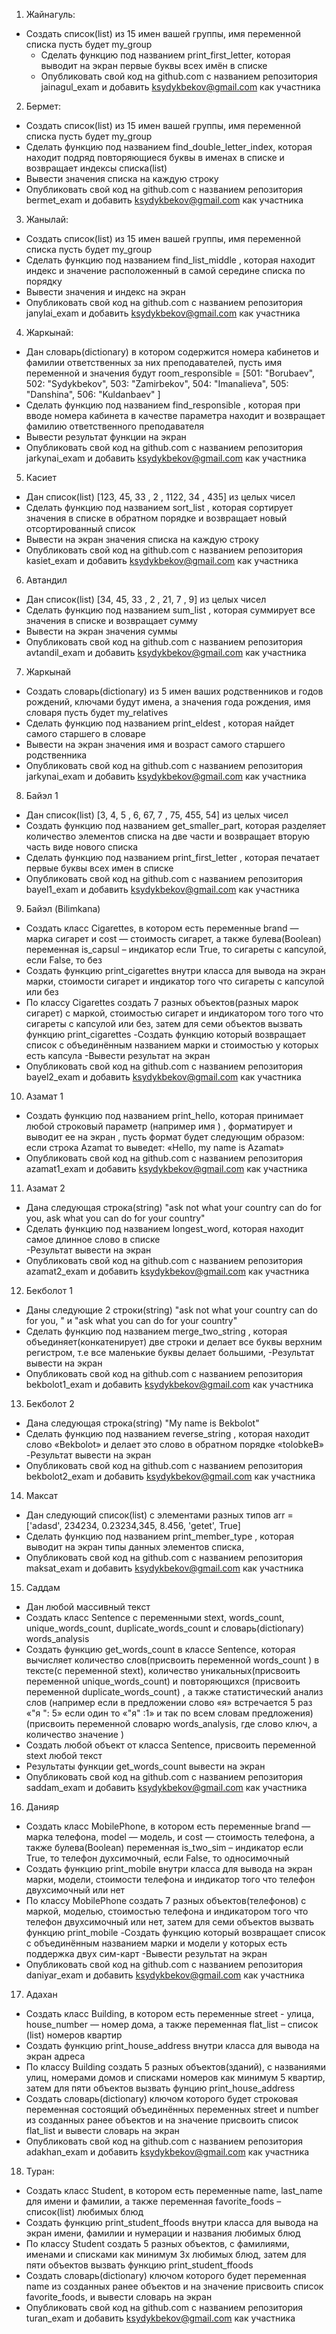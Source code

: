 1.	Жайнагуль:
- Создать список(list) из 15 имен вашей группы, имя переменной списка пусть будет my_group   
	- Сделать функцию под названием print_first_letter, которая выводит на экран первые 	буквы всех имён в списке  
	- Опубликовать свой код на github.com с названием репозитория jainagul_exam и 	добавить ksydykbekov@gmail.com как участника 

2.	Бермет:
- Создать список(list) из 15 имен вашей группы, имя переменной списка пусть будет my_group   
- Сделать функцию под названием find_double_letter_index, которая находит подряд повторяющиеся буквы в именах в списке и возвращает индексы списка(list)
- Вывести значения списка на каждую строку 
- Опубликовать свой код на github.com с названием репозитория bermet_exam и добавить ksydykbekov@gmail.com как участника 

3.	Жанылай:
- Создать список(list) из 15 имен вашей группы, имя переменной списка пусть будет my_group   
- Сделать функцию под названием find_list_middle , которая находит индекс и значение расположенный в самой середине списка по порядку 
-  Вывести значения и индекс на экран 
- Опубликовать свой код на github.com с названием репозитория janylai_exam и добавить ksydykbekov@gmail.com как участника  

4.	Жаркынай:
- Дан словарь(dictionary) в котором содержится номера кабинетов и фамилии ответственных за них преподавателей, пусть имя переменной и значения будут room_responsible = [501: "Borubaev", 502: "Sydykbekov", 503: "Zamirbekov", 504: "Imanalieva", 505: "Danshina", 506: "Kuldanbaev" ]
- Сделать функцию под названием find_responsible , которая при вводе номера кабинета в качестве параметра находит и возвращает фамилию ответственного преподавателя 
- Вывести результат функции на экран 
- Опубликовать свой код на github.com с названием репозитория jarkynai_exam и добавить ksydykbekov@gmail.com как участника 

5.	Касиет
- Дан список(list)  [123, 45, 33 , 2 , 1122, 34 , 435]  из целых чисел
- Сделать функцию под названием sort_list , которая сортирует значения в списке в обратном порядке и возвращает новый отсортированный список
- Вывести на экран значения списка на каждую строку 
- Опубликовать свой код на github.com с названием репозитория kasiet_exam и добавить ksydykbekov@gmail.com как участника 

6.	Автандил
- Дан список(list)  [34, 45, 33 , 2 , 21, 7 , 9]  из целых чисел
- Сделать функцию под названием  sum_list , которая суммирует все значения в списке и возвращает сумму  
- Вывести на экран значения суммы 
- Опубликовать свой код на github.com с названием репозитория avtandil_exam и добавить ksydykbekov@gmail.com как участника 

7.	Жаркынай
- Создать словарь(dictionary) из 5 имен ваших родственников и годов рождений, ключами будут имена, а значения года рождения, имя словаря пусть будет  my_relatives   
- Сделать функцию под названием print_eldest , которая найдет самого старшего в словаре  
- Вывести на экран значения имя и возраст самого старшего родственника 
- Опубликовать свой код на github.com с названием репозитория jarkynai_exam и добавить ksydykbekov@gmail.com как участника 

8.	Байэл 1
- Дан список(list)  [3, 4, 5 , 6, 67, 7 , 75, 455, 54]  из целых чисел
- Создать функцию под названием get_smaller_part, которая разделяет количество элементов списка на две части и возвращает вторую часть виде нового списка
- Сделать функцию под названием print_first_letter , которая печатает первые буквы всех имен в списке  
- Опубликовать свой код на github.com с названием репозитория bayel1_exam и добавить ksydykbekov@gmail.com как участника 

9.	Байэл (Bilimkana)
- Создать класс Cigarettes, в котором есть переменные brand — марка сигарет  и cost — стоимость сигарет, а также булева(Boolean) переменная is_capsul  – индикатор если True, то сигареты с капсулой, если False, то без 
- Создать функцию print_cigarettes внутри класса для вывода на экран марки, стоимости сигарет и индикатор того что сигареты с капсулой или без
- По классу Cigarettes создать 7 разных объектов(разных марок сигарет) с маркой,  стоимостью сигарет и индикатором того того что сигареты с капсулой или без, затем для семи объектов вызвать функцию   print_cigarettes
-Создать функцию который возвращает список с объединённым названием марки и стоимостью у которых есть капсула
-Вывести результат на экран
- Опубликовать свой код на github.com с названием репозитория bayel2_exam и добавить ksydykbekov@gmail.com как участника 

10.	Азамат 1
-  Создать функцию под названием print_hello, которая принимает любой строковый параметр (например имя ) , форматирует  и выводит ее на экран , пусть формат будет следующим образом: если строка Azamat то выведет:   «Hello,  my name is Azamat»
- Опубликовать свой код на github.com с названием репозитория azamat1_exam и добавить ksydykbekov@gmail.com как участника 

11.	Азамат 2
- Дана следующая строка(string)   "ask not what your country can do for you, ask what you can do for your country"  
- Сделать функцию под названием longest_word, которая находит самое длинное слово в списке  
-Результат вывести на экран
- Опубликовать свой код на github.com с названием репозитория azamat2_exam и добавить ksydykbekov@gmail.com как участника 

12.	Бекболот 1
- Даны следующие 2 строки(string)   "ask not what your country can do for you, "  и  "ask what you can do for your country" 
- Сделать функцию под названием merge_two_string , которая объединяет(конкатенирует) две строки и делает все буквы верхним регистром, т.е все маленькие буквы делает большими,
-Результат вывести на экран
- Опубликовать свой код на github.com с названием репозитория bekbolot1_exam и добавить ksydykbekov@gmail.com как участника 


13.	Бекболот 2
- Дана следующая строка(string)   "My name is Bekbolot" 
- Сделать функцию под названием reverse_string , которая находит слово «Bekbolot» и делает это слово в обратном порядке «tolobkeB»
-Результат вывести на экран
- Опубликовать свой код на github.com с названием репозитория bekbolot2_exam и добавить ksydykbekov@gmail.com как участника 

14.	Максат
- Дан следующий список(list) с элементами разных типов arr = ['adasd', 234234, 0.23234,345, 8.456, 'getet', True]
- Сделать функцию под названием print_member_type , которая выводит на экран типы данных элементов списка,
- Опубликовать свой код на github.com с названием репозитория maksat_exam и добавить ksydykbekov@gmail.com как участника 

15.	Саддам
- Дан любой массивный текст
- Создать класс Sentence c переменными stext,  words_count, unique_words_count,  duplicate_words_count и словарь(dictionary) words_analysis 
- Создать функцию  get_words_count в классе Sentence,  которая  вычисляет количество слов(присвоить переменной words_count ) в тексте(с переменной  stext), количество уникальных(присвоить переменной unique_words_count) и повторяющихся (присвоить переменной duplicate_words_count) , а также статистический анализ  слов (например если в  предложении слово «я» встречается 5 раз  «"я ": 5» если один то «"я" :1» и так по всем словам предложения) (присвоить переменной словарю words_analysis, где слово ключ, а количество значение )
- Создать любой объект от класса Sentence, присвоить переменной  stext любой текст
- Результаты функции get_words_count вывести на экран 
- Опубликовать свой код на github.com с названием репозитория saddam_exam и добавить ksydykbekov@gmail.com как участника 

16.	Данияр
- Создать класс MobilePhone, в котором есть переменные brand — марка телефона, model — модель, и cost — стоимость телефона, а также булева(Boolean) переменная is_two_sim  – индикатор если True, то телефон духсимочный, если False, то односимочный 
- Создать функцию print_mobile внутри класса для вывода на экран марки, модели, стоимости телефона и индикатор того что телефон двухсимочный или нет
- По классу MobilePhone создать 7 разных объектов(телефонов) с маркой, моделью, стоимостью телефона и индикатором того что телефон двухсимочный или нет, затем для семи объектов вызвать функцию   print_mobile
-Создать функцию который возвращает список с объединённым названием марки и модели у которых есть поддержка двух сим-карт
-Вывести результат на экран
- Опубликовать свой код на github.com с названием репозитория daniyar_exam и добавить ksydykbekov@gmail.com как участника 

17.	Адахан
- Создать класс Building, в котором есть переменные street - улица, house_number — номер дома, а также переменная flat_list  – список (list) номеров квартир 
- Создать функцию print_house_address внутри класса для вывода на экран адреса
- По классу Building создать 5 разных объектов(зданий), с названиями улиц, номерами домов и списками номеров как минимум 5 квартир, затем для пяти объектов вызвать фунцию  print_house_address
- Создать словарь(dictionary) ключом которого будет строковая переменная состоящий объединённых переменных street и number из созданных ранее объектов и на значение присвоить список flat_list и вывести словарь на экран
- Опубликовать свой код на github.com с названием репозитория adakhan_exam и добавить ksydykbekov@gmail.com как участника 

18.	Туран:
- Создать класс Student, в котором есть переменные name, last_name для имени и фамилии, а также переменная favorite_foods – список(list) любимых блюд
- Создать функцию print_student_ffoods внутри класса для вывода на экран имени, фамилии и нумерации и названия любимых блюд 
- По классу Student создать 5 разных объектов, с фамилиями, именами и списками как минимум 3х любимых блюд, затем для пяти объектов вызвать функцию print_student_ffoods
- Создать словарь(dictionary) ключом которого будет переменная name из созданных ранее объектов и на значение присвоить список favorite_foods, и вывести словарь на экран
- Опубликовать свой код на github.com с названием репозитория turan_exam и добавить ksydykbekov@gmail.com как участника 
